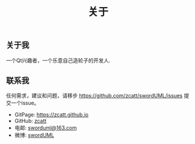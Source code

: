 ﻿---
layout: default_cn
title: 关于
permalink: /about_cn/
---

## 关于我

一个Qt兴趣者，一个乐意自己造轮子的开发人.

## 联系我

任何需求，建议和问题，请移步 <https://github.com/zcatt/swordUML/issues> 提交一个issue。


* GitPage: <https://zcatt.github.io>
* GitHub: [zcatt](https://github.com/zcatt)
* 电邮: <sworduml@163.com>
* 微博: [swordUML](https://weibo.com/7362982259)



